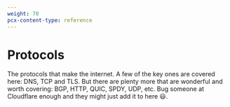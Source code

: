```yaml
---
weight: 70
pcx-content-type: reference
---
```


# Protocols

The protocols that make the internet. A few of the key ones are covered here: DNS, TCP and TLS. But there are plenty more that are wonderful and worth covering: BGP, HTTP, QUIC, SPDY, UDP, etc. Bug someone at Cloudflare enough and they might just add it to here 😃.
